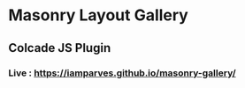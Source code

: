 # Masonry Layout Gallery
## Colcade JS Plugin
### Live : https://iamparves.github.io/masonry-gallery/
